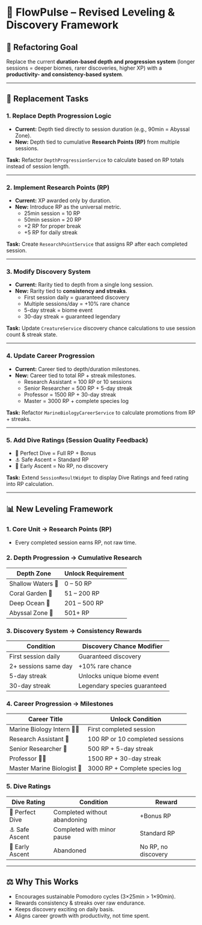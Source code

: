 # 🌊 FlowPulse – Revised Leveling & Discovery Framework

## 🔄 Refactoring Goal
Replace the current **duration-based depth and progression system** (longer sessions = deeper biomes, rarer discoveries, higher XP) with a **productivity- and consistency-based system**.

---

## 📝 Replacement Tasks

### 1. Replace Depth Progression Logic
- **Current:** Depth tied directly to session duration (e.g., 90min = Abyssal Zone).
- **New:** Depth tied to cumulative **Research Points (RP)** from multiple sessions.

**Task:** Refactor `DepthProgressionService` to calculate based on RP totals instead of session length.

---

### 2. Implement Research Points (RP)
- **Current:** XP awarded only by duration.
- **New:** Introduce RP as the universal metric.  
  - 25min session = 10 RP  
  - 50min session = 20 RP  
  - +2 RP for proper break  
  - +5 RP for daily streak  

**Task:** Create `ResearchPointService` that assigns RP after each completed session.

---

### 3. Modify Discovery System
- **Current:** Rarity tied to depth from a single long session.
- **New:** Rarity tied to **consistency and streaks**.  
  - First session daily = guaranteed discovery  
  - Multiple sessions/day = +10% rare chance  
  - 5-day streak = biome event  
  - 30-day streak = guaranteed legendary

**Task:** Update `CreatureService` discovery chance calculations to use session count & streak state.

---

### 4. Update Career Progression
- **Current:** Career tied to depth/duration milestones.
- **New:** Career tied to total RP + streak milestones.  
  - Research Assistant = 100 RP or 10 sessions  
  - Senior Researcher = 500 RP + 5-day streak  
  - Professor = 1500 RP + 30-day streak  
  - Master = 3000 RP + complete species log

**Task:** Refactor `MarineBiologyCareerService` to calculate promotions from RP + streaks.

---

### 5. Add Dive Ratings (Session Quality Feedback)
- 🌟 Perfect Dive = Full RP + Bonus  
- ⚓ Safe Ascent = Standard RP  
- 🚫 Early Ascent = No RP, no discovery

**Task:** Extend `SessionResultWidget` to display Dive Ratings and feed rating into RP calculation.

---

## 📊 New Leveling Framework

### 1. Core Unit → Research Points (RP)
- Every completed session earns RP, not raw time.  

### 2. Depth Progression → Cumulative Research
| Depth Zone         | Unlock Requirement |
|---------------------|--------------------|
| Shallow Waters 🌊   | 0 – 50 RP          |
| Coral Garden 🪸     | 51 – 200 RP        |
| Deep Ocean 🐠       | 201 – 500 RP       |
| Abyssal Zone 🦑     | 501+ RP            |

### 3. Discovery System → Consistency Rewards
| Condition | Discovery Chance Modifier |
|-----------|----------------------------|
| First session daily | Guaranteed discovery |
| 2+ sessions same day | +10% rare chance |
| 5-day streak | Unlocks unique biome event |
| 30-day streak | Legendary species guaranteed |

### 4. Career Progression → Milestones
| Career Title                | Unlock Condition |
|------------------------------|------------------|
| Marine Biology Intern 🧑‍🎓   | First completed session |
| Research Assistant 📘        | 100 RP or 10 completed sessions |
| Senior Researcher 🔬         | 500 RP + 5-day streak |
| Professor 🧑‍🏫               | 1500 RP + 30-day streak |
| Master Marine Biologist 🐋   | 3000 RP + Complete species log |

### 5. Dive Ratings
| Dive Rating    | Condition | Reward |
|----------------|-----------|--------|
| 🌟 Perfect Dive | Completed without abandoning | +Bonus RP |
| ⚓ Safe Ascent | Completed with minor pause | Standard RP |
| 🚫 Early Ascent | Abandoned | No RP, no discovery |

---

## ⚖️ Why This Works
- Encourages sustainable Pomodoro cycles (3×25min > 1×90min).  
- Rewards consistency & streaks over raw endurance.  
- Keeps discovery exciting on daily basis.  
- Aligns career growth with productivity, not time spent.

